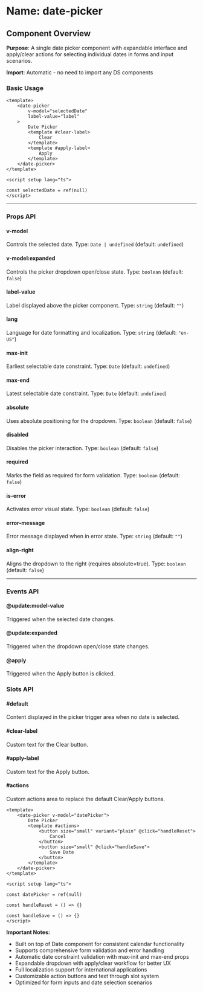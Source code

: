 # Name: date-picker
## Component Overview

**Purpose**: A single date picker component with expandable interface and apply/clear actions for selecting individual dates in forms and input scenarios.

**Import**: Automatic - no need to import any DS components

### Basic Usage

```vue
<template>
    <date-picker 
        v-model="selectedDate"
        label-value="label"
    >
        Date Picker
        <template #clear-label>
            Clear
        </template>
        <template #apply-label>
            Apply
        </template>
    </date-picker>
</template>

<script setup lang="ts">

const selectedDate = ref(null)
</script>
```

---

### Props API

#### v-model
Controls the selected date. Type: `Date | undefined` (default: `undefined`)

#### v-model:expanded
Controls the picker dropdown open/close state. Type: `boolean` (default: `false`)

#### label-value
Label displayed above the picker component. Type: `string` (default: `""`)

#### lang
Language for date formatting and localization. Type: `string` (default: `"en-US"`)

#### max-init
Earliest selectable date constraint. Type: `Date` (default: `undefined`)

#### max-end
Latest selectable date constraint. Type: `Date` (default: `undefined`)

#### absolute
Uses absolute positioning for the dropdown. Type: `boolean` (default: `false`)

#### disabled
Disables the picker interaction. Type: `boolean` (default: `false`)

#### required
Marks the field as required for form validation. Type: `boolean` (default: `false`)

#### is-error
Activates error visual state. Type: `boolean` (default: `false`)

#### error-message
Error message displayed when in error state. Type: `string` (default: `""`)

#### align-right
Aligns the dropdown to the right (requires absolute=true). Type: `boolean` (default: `false`)

---

### Events API

#### @update:model-value
Triggered when the selected date changes.

#### @update:expanded
Triggered when the dropdown open/close state changes.

#### @apply
Triggered when the Apply button is clicked.

### Slots API

#### #default
Content displayed in the picker trigger area when no date is selected.

#### #clear-label
Custom text for the Clear button.

#### #apply-label
Custom text for the Apply button.

#### #actions
Custom actions area to replace the default Clear/Apply buttons.

```vue
<template>
    <date-picker v-model="datePicker">
        Date Picker
        <template #actions>
            <button size="small" variant="plain" @click="handleReset">
                Cancel
            </button>
            <button size="small" @click="handleSave">
                Save Date
            </button>
        </template>
    </date-picker>
</template>

<script setup lang="ts">

const datePicker = ref(null)

const handleReset = () => {}

const handleSave = () => {}
</script>
```

**Important Notes:**
- Built on top of Date component for consistent calendar functionality
- Supports comprehensive form validation and error handling
- Automatic date constraint validation with max-init and max-end props
- Expandable dropdown with apply/clear workflow for better UX
- Full localization support for international applications
- Customizable action buttons and text through slot system
- Optimized for form inputs and date selection scenarios